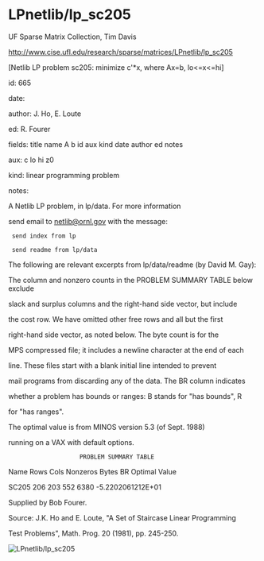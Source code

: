 # LPnetlib/lp_sc205

 UF Sparse Matrix Collection, Tim Davis

 http://www.cise.ufl.edu/research/sparse/matrices/LPnetlib/lp_sc205

 [Netlib LP problem sc205: minimize c'*x, where Ax=b, lo<=x<=hi]

 id: 665

 date: 

 author: J. Ho, E. Loute

 ed: R. Fourer

 fields: title name A b id aux kind date author ed notes

 aux: c lo hi z0

 kind: linear programming problem

 notes:

 A Netlib LP problem, in lp/data.  For more information                    

 send email to netlib@ornl.gov with the message:                           

                                                                           

 	 send index from lp                                                      

 	 send readme from lp/data                                                

                                                                           

 The following are relevant excerpts from lp/data/readme (by David M. Gay):

                                                                           

 The column and nonzero counts in the PROBLEM SUMMARY TABLE below exclude  

 slack and surplus columns and the right-hand side vector, but include     

 the cost row.  We have omitted other free rows and all but the first      

 right-hand side vector, as noted below.  The byte count is for the        

 MPS compressed file; it includes a newline character at the end of each   

 line.  These files start with a blank initial line intended to prevent    

 mail programs from discarding any of the data.  The BR column indicates   

 whether a problem has bounds or ranges:  B stands for "has bounds", R     

 for "has ranges".                                                         

                                                                           

 The optimal value is from MINOS version 5.3 (of Sept. 1988)               

 running on a VAX with default options.                                    

                                                                           

                        PROBLEM SUMMARY TABLE                              

                                                                           

 Name       Rows   Cols   Nonzeros    Bytes  BR      Optimal Value         

 SC205       206    203      552       6380       -5.2202061212E+01        

                                                                           

 Supplied by Bob Fourer.                                                   

 Source: J.K. Ho and E. Loute, "A Set of Staircase Linear Programming      

 Test Problems", Math. Prog. 20 (1981), pp. 245-250.                       

![LPnetlib/lp_sc205](http://yifanhu.net/GALLERY/GRAPHS/GIF_SMALL/LPnetlib@lp_sc205.gif)
